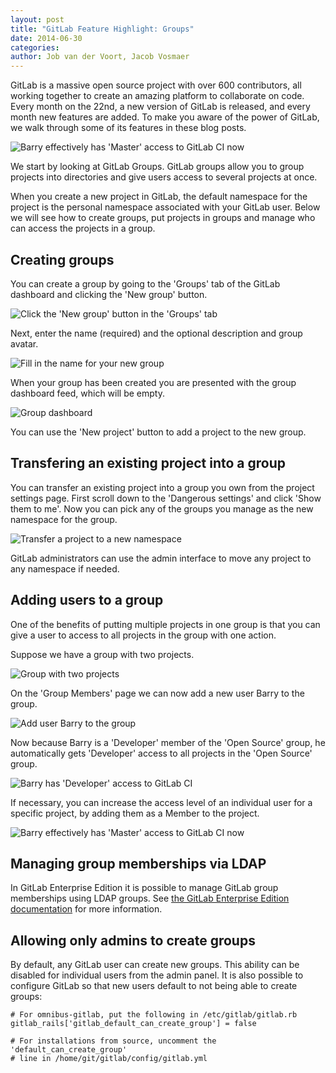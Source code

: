 ```yaml
---
layout: post
title: "GitLab Feature Highlight: Groups"
date: 2014-06-30
categories:
author: Job van der Voort, Jacob Vosmaer
---
```


GitLab is a massive open source project with over 600 contributors, all working together to create an amazing platform to collaborate on code. Every month on the 22nd, a new version of GitLab is released, and every month new features are added.
To make you aware of the power of GitLab, we walk through some of its features in these blog posts.

![Barry effectively has 'Master' access to GitLab CI now](/images/feature_groups/override_access_level.png)

We start by looking at GitLab Groups. GitLab groups allow you to group projects into directories and give users access to several projects at once.


<!--more-->

When you create a new project in GitLab, the default namespace for the project is the personal namespace associated with your GitLab user.
Below we will see how to create groups, put projects in groups and manage who can access the projects in a group.

## Creating groups

You can create a group by going to the 'Groups' tab of the GitLab dashboard and clicking the 'New group' button.

![Click the 'New group' button in the 'Groups' tab](/images/feature_groups/new_group_button.png)

Next, enter the name (required) and the optional description and group avatar.

![Fill in the name for your new group](/images/feature_groups/new_group_form.png)

When your group has been created you are presented with the group dashboard feed, which will be empty.

![Group dashboard](/images/feature_groups/group_dashboard.png)

You can use the 'New project' button to add a project to the new group.

## Transfering an existing project into a group

You can transfer an existing project into a group you own from the project settings page.
First scroll down to the 'Dangerous settings' and click 'Show them to me'.
Now you can pick any of the groups you manage as the new namespace for the group.

![Transfer a project to a new namespace](/images/feature_groups/transfer_project.png)

GitLab administrators can use the admin interface to move any project to any namespace if needed.

## Adding users to a group

One of the benefits of putting multiple projects in one group is that you can give a user to access to all projects in the group with one action.

Suppose we have a group with two projects.

![Group with two projects](/images/feature_groups/group_with_two_projects.png)

On the 'Group Members' page we can now add a new user Barry to the group.

![Add user Barry to the group](/images/feature_groups/add_member_to_group.png)

Now because Barry is a 'Developer' member of the 'Open Source' group, he automatically gets 'Developer' access to all projects in the 'Open Source' group.

![Barry has 'Developer' access to GitLab CI](/images/feature_groups/project_members_via_group.png)

If necessary, you can increase the access level of an individual user for a specific project, by adding them as a Member to the project.

![Barry effectively has 'Master' access to GitLab CI now](/images/feature_groups/override_access_level.png)

## Managing group memberships via LDAP

In GitLab Enterprise Edition it is possible to manage GitLab group memberships using LDAP groups.
See [the GitLab Enterprise Edition documentation](http://doc.gitlab.com/ee/integration/ldap.html) for more information.

## Allowing only admins to create groups

By default, any GitLab user can create new groups.
This ability can be disabled for individual users from the admin panel.
It is also possible to configure GitLab so that new users default to not being able to create groups:

```
# For omnibus-gitlab, put the following in /etc/gitlab/gitlab.rb
gitlab_rails['gitlab_default_can_create_group'] = false

# For installations from source, uncomment the 'default_can_create_group'
# line in /home/git/gitlab/config/gitlab.yml
```
